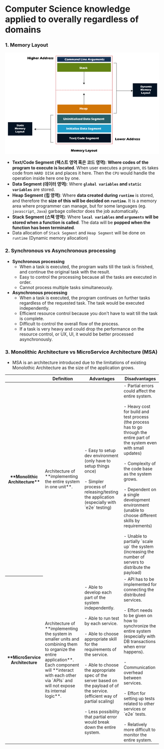 # Computer Science knowledge applied to overally regardless of domains

### 1. Memory Layout
![Memory Layout Image](image.png)
- **Text/Code Segment (텍스트 영역 혹은 코드 영역)**: **Where codes of the program to execute is located**. When user executes a program, `OS` takes code from `HARD DISK` and places it here. Then the `CPU` would handle the operation inside here one by one.
- **Data Segment (데이터 영역)**: Where **`global variables` and `static variables`** are stored.
- **Heap Segment (힙 영역)**: Where **data created during `runtime`** is stored, and therefore the **size of this will be decided on `runtime`**. It is a memory area where programmer can manage, but for some languages (eg. `javascript`, `Java`) garbage collector does the job automatically.
- **Stack Segment (스택 영역)**: Where **`local variables` and `arguments` will be stored when a function is called**. The data will be **popped when the function has been terminated**.
- Data allocation of `Stack Segment` and `Heap Segment` will be done on `runtime` (Dynamic memory allocation)


### 2. Synchronous vs Asynchronous processing
- **Synchronous processing**
    - When a task is executed, the program waits till the task is finished, and continue the original task with the result.
    - Easy to control the processing because all the tasks are executed in order.
    - Cannot process multiple tasks simultaneously.
- **Asynchronous processing**
    - When a task is executed, the program continues on further tasks regardless of the requested task. The task would be executed independently.
    - Efficient resource control because you don't have to wait till the task is complete.
    - Difficult to control the overall flow of the process.
    - If a task is very heavy and could drop the performance on the resource control, or UX, UI, it would be better processed asynchronously.


### 3. Monolithic Architecture vs MicroService Architecture (MSA)
- MSA is an architecture introduced due to the limitations of existing Monolothic Architecture as the size of the application grows.

<table>
    <thead>
        <tr>
            <th> </th>
            <th>Definition</th>
            <th>Advantages</th>
            <th>Disadvantages</th>
        </tr>
    </thead>
    <tbody>
        <tr>
            <th>**Monolithic Architecture**</th>
            <td>
                Architecture of **implementing the entire system in one unit**.
            </td>
            <td>
                - Easy to setup dev environment (only have to setup things once)<br><br>
                - Simpler process of releasing/testing the application (especially with `e2e` testing)
            </td>
            <td>
                - Partial errors could affect the entire system.<br><br>
                - Heavy cost for build and test process (the process has to go through the entire part of the system even with small updates)<br><br>
                - Complexity of the code base as the system grows.<br><br>
                - Dependent on a single development environment (unable to choose different skills by requirements)<br><br>
                - Unable to partially `scale up` the system (increasing the number of servers to distribute the payload)
            </td>
        </tr>
        <tr>
            <th>**MicroService Architecture</th>
            <td>
                Architecture of **implementing the system in smaller units and combining them to organize the entire application**. Each component will **interact with each other via `APIs` and will not expose its internal logic**.
            </td>
            <td>
                - Able to develop each part of the system independently.<br><br>
                - Able to run test by each service.<br><br>
                - Able to choose appropriate skill for the requirements of the service.<br><br>
                - Able to choose the appropriate spec of the server based on the payload of of the service. (efficient way of partial scaling)<br><br>
                - Less possibility that partial error would break down the entire system.
            </td>
            <td>
                - API has to be implemented for connecting the distributed services.<br><br>
                - Effort needs to be given on how to synchronize the entire system (especially with DB transactions when error happens).<br><br>
                - Communication overhead between services.<br><br>
                - Effort for setting up tests related to other services or `e2e` tests.<br><br>
                - Relatively more difficult to monitor the entire system.
            </td>
        </tr>
    </tbody>
</table>